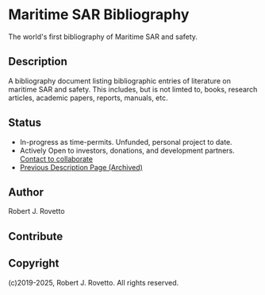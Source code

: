 # Maritime SAR Bibliography
The world's first bibliography of Maritime SAR and safety.

## Description
A bibliography document listing bibliographic entries of literature on maritime SAR and safety. This includes, but is not limted to, books, research articles, academic papers, reports, manuals, etc.

## Status
- In-progress as time-permits. Unfunded, personal project to date.
- Actively Open to investors, donations, and development partners. [Contact to collaborate](https://thespiritofsar.wordpress.com/contact)
- [Previous Description Page (Archived)](https://web.archive.org/web/20250324041431/https://www.surtsey.org/projects/maritime-sar-bibliography/)

## Author
Robert J. Rovetto

## Contribute


## Copyright
(c)2019-2025, Robert J. Rovetto. All rights reserved.
